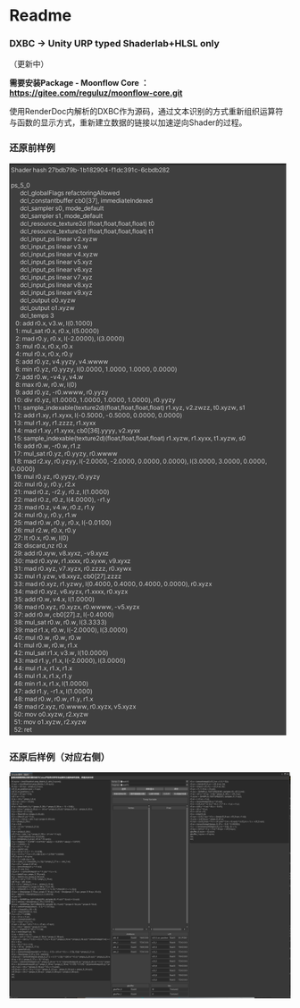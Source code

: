 # Readme

### DXBC -> Unity URP typed Shaderlab+HLSL only

（更新中）

__需要安装Package  - Moonflow Core ： https://gitee.com/reguluz/moonflow-core.git__

使用RenderDoc内解析的DXBC作为源码，通过文本识别的方式重新组织运算符与函数的显示方式，重新建立数据的链接以加速逆向Shader的过程。



### 还原前样例

![](https://raw.githubusercontent.com/Reguluz/ImageBed/master/QQ%E6%88%AA%E5%9B%BE20221023164959.png)

### 还原后样例（对应右侧）

![](https://raw.githubusercontent.com/Reguluz/ImageBed/master/QQ%E6%88%AA%E5%9B%BE20221023165256.png)

